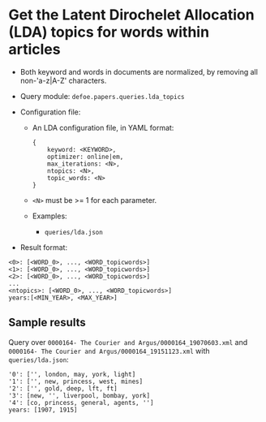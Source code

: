 # Get the Latent Dirochelet Allocation (LDA) topics for words within articles

* Both keyword and words in documents are normalized, by removing all non-'a-z|A-Z' characters.
* Query module: `defoe.papers.queries.lda_topics`
* Configuration file:
  - An LDA configuration file, in YAML format:

    ```        
    {
        keyword: <KEYWORD>,
        optimizer: online|em,
        max_iterations: <N>,
        ntopics: <N>,
        topic_words: <N>
    }
    ```

  - `<N>` must be >= 1 for each parameter.
  - Examples:
    - `queries/lda.json`

* Result format:

```
<0>: [<WORD_0>, ..., <WORD_topicwords>]
<1>: [<WORD_0>, ..., <WORD_topicwords>]
<2>: [<WORD_0>, ..., <WORD_topicwords>]
...        
<ntopics>: [<WORD_0>, ..., <WORD_topicwords>]
years:[<MIN_YEAR>, <MAX_YEAR>]
```

## Sample results

Query over `0000164- The Courier and Argus/0000164_19070603.xml` and `0000164- The Courier and Argus/0000164_19151123.xml` with `queries/lda.json`:

```
'0': ['', london, may, york, light]
'1': ['', new, princess, west, mines]
'2': ['', gold, deep, lft, ft]
'3': [new, '', liverpool, bombay, york]
'4': [co, princess, general, agents, '']
years: [1907, 1915]
```
